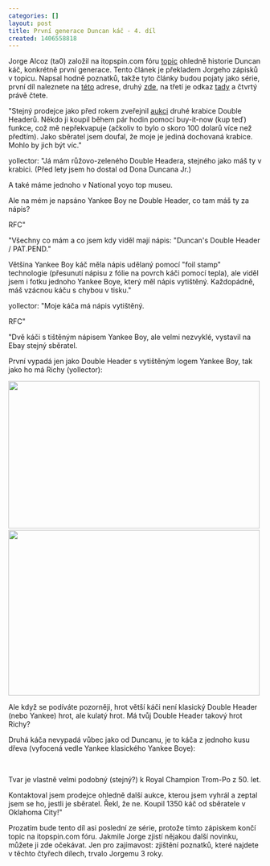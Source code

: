 ```yaml
---
categories: []
layout: post
title: První generace Duncan káč - 4. díl
created: 1406558818
---
```

<p>Jorge Alcoz (ta0) založil na itopspin.com fóru <a href="http://www.ta0.com/forum/index.php?topic=1332.0" target="_blank">topic</a> ohledně historie Duncan káč, konkrétně první generace. Tento článek je překladem Jorgeho zápisků v topicu. Napsal hodně poznatků, takže tyto články budou pojaty jako série, první díl naleznete na <a href="http://spintop.cz/article/51" target="_blank">této</a> adrese, druhý <a href="http://spintop.cz/article/53" target="_blank">zde</a>, na třetí je odkaz <a href="http://spintop.cz/article/55" target="_blank">tady</a>&nbsp;a čtvrtý právě čtete.</p>

<p>"Stejný prodejce jako před rokem zveřejnil <a href="http://www.ebay.com/itm/271392414525?&amp;orig_cvip=true">aukci</a> druhé krabice Double Headerů. Někdo ji koupil během pár hodin pomocí buy-it-now (kup teď) funkce, což mě nepřekvapuje (ačkoliv to bylo o skoro 100 dolarů více než předtím). Jako sběratel jsem doufal, že moje je jediná dochovaná krabice. Mohlo by jich být víc."</p>

<p>yollector: "Já mám růžovo-zeleného Double Headera, stejného jako máš ty v krabici. (Před lety jsem ho dostal od Dona Duncana Jr.)<br />
A také máme jednoho v National yoyo top museu.<br />
Ale na mém je napsáno Yankee Boy ne Double Header, co tam máš ty za nápis?<br />
RFC"</p>

<p>"Všechny co mám a co jsem kdy viděl mají nápis: "Duncan's Double Header / PAT.PEND."</p>

<p>Většina Yankee Boy káč měla nápis udělaný pomocí "foil stamp" technologie (přesunutí nápisu z fólie na povrch káči pomocí tepla), ale viděl jsem i fotku jednoho Yankee Boye, který měl nápis vytištěný. Každopádně, máš vzácnou káču s chybou v tisku."</p>

<p>yollector: "Moje káča má nápis vytištěný.<br />
RFC"</p>

<p>"Dvě káči s tištěným nápisem Yankee Boy, ale velmi nezvyklé, vystavil na Ebay stejný sběratel.</p>

<p>První vypadá jen jako Double Header s vytištěným logem Yankee Boy, tak jako ho má Richy (yollector):</p>

<p><img alt="" src="http://ta0.com/museum/images/Duncan/Yankee-boy_twin_1.jpg" style="width: 500px; height: 293px;" />&nbsp;<img alt="" src="http://ta0.com/museum/images/Duncan/Yankee-boy_twin_2.jpg" style="width: 500px; height: 329px;" /></p>

<p>Ale když se podíváte pozorněji, hrot větší káči není klasický Double Header (nebo Yankee) hrot, ale kulatý hrot. Má tvůj Double Header takový hrot Richy?</p>

<p>Druhá káča nevypadá vůbec jako od Duncanu, je to káča z jednoho kusu dřeva (vyfocená vedle Yankee klasického Yankee Boye):</p>

<p><img alt="" src="http://ta0.com/museum/images/Duncan/Yankee-boy_wood-tip_1.jpg" />&nbsp;<img alt="" src="http://ta0.com/museum/images/Duncan/Yankee-boy_wood-tip_2.jpg" /></p>

<p>Tvar je vlastně velmi podobný (stejný?) k Royal Champion Trom-Po z 50. let.</p>

<p>Kontaktoval jsem prodejce ohledně další aukce, kterou jsem vyhrál a zeptal jsem se ho, jestli je sběratel. Řekl, že ne. Koupil 1350 káč od sběratele v Oklahoma City!"</p>

<p>Prozatím bude tento díl asi poslední ze série, protože tímto zápiskem končí topic na itopspin.com fóru. Jakmile Jorge zjistí nějakou další novinku, můžete ji zde očekávat. Jen pro zajímavost: zjištění poznatků, které najdete v těchto čtyřech dílech, trvalo Jorgemu 3 roky.</p>
